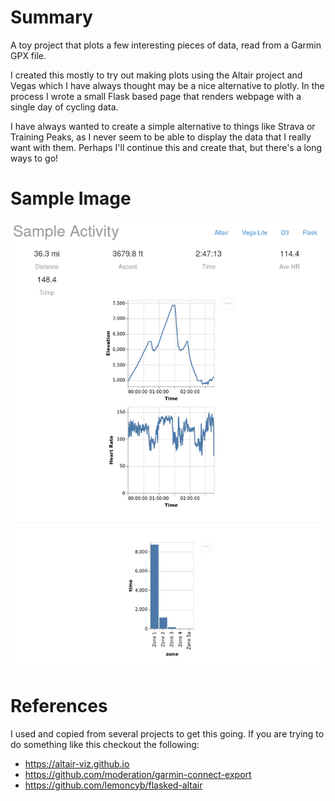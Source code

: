# Summary

A toy project that plots a few interesting pieces of data, read
from a Garmin GPX file.

I created this mostly to try out making plots using the Altair project and
Vegas which I have always thought may be a nice alternative to plotly. In
the process I wrote a small Flask based page that renders webpage with
a single day of cycling data.

I have always wanted to create a simple alternative to things like
Strava or Training Peaks, as I never seem to be able to display the
data that I really want with them. Perhaps I'll continue this and create
that, but there's a long ways to go!

# Sample Image
![Not much, but a sample of the one rendered activity](sample.jpg)

# References

I used and copied from several projects to get this going. If you are
trying to do something like this checkout the following:

- https://altair-viz.github.io
- https://github.com/moderation/garmin-connect-export
- https://github.com/lemoncyb/flasked-altair
